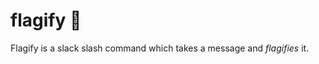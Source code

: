 # flagify :triangular_flag_on_post:

Flagify is a slack slash command which takes a message and _flagifies_ it.